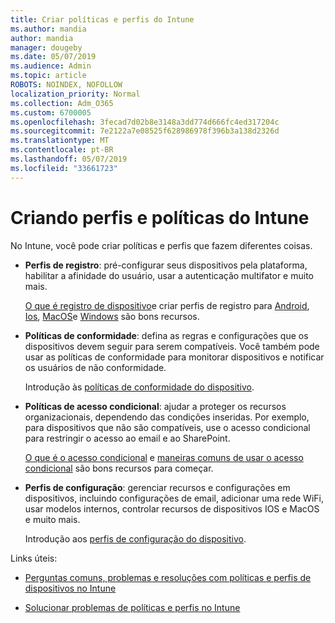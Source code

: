 ```yaml
---
title: Criar políticas e perfis do Intune
ms.author: mandia
author: mandia
manager: dougeby
ms.date: 05/07/2019
ms.audience: Admin
ms.topic: article
ROBOTS: NOINDEX, NOFOLLOW
localization_priority: Normal
ms.collection: Adm_O365
ms.custom: 6700005
ms.openlocfilehash: 3fecad7d02b8e3148a3dd774d666fc4ed317204c
ms.sourcegitcommit: 7e2122a7e08525f628986978f396b3a138d2326d
ms.translationtype: MT
ms.contentlocale: pt-BR
ms.lasthandoff: 05/07/2019
ms.locfileid: "33661723"
---
```

# <a name="creating-intune-policy-and-profiles"></a>Criando perfis e políticas do Intune

No Intune, você pode criar políticas e perfis que fazem diferentes coisas.

- **Perfis de registro**: pré-configurar seus dispositivos pela plataforma, habilitar a afinidade do usuário, usar a autenticação multifator e muito mais. 

  [O que é registro de dispositivo](https://docs.microsoft.com/intune/device-enrollment)e criar perfis de registro para [Android](https://docs.microsoft.com/intune/android-enroll), [Ios](https://docs.microsoft.com/intune/ios-enroll), [MacOS](https://docs.microsoft.com/intune/macos-enroll)e [Windows](https://docs.microsoft.com/intune/windows-enrollment-methods) são bons recursos.

- **Políticas de conformidade**: defina as regras e configurações que os dispositivos devem seguir para serem compatíveis. Você também pode usar as políticas de conformidade para monitorar dispositivos e notificar os usuários de não conformidade. 

  Introdução às [políticas de conformidade do dispositivo](https://docs.microsoft.com/intune/device-compliance-get-started).
- **Políticas de acesso condicional**: ajudar a proteger os recursos organizacionais, dependendo das condições inseridas. Por exemplo, para dispositivos que não são compatíveis, use o acesso condicional para restringir o acesso ao email e ao SharePoint.

  [O que é o acesso condicional](https://docs.microsoft.com/intune/conditional-access) e [maneiras comuns de usar o acesso condicional](https://docs.microsoft.com/intune/conditional-access-intune-common-ways-use) são bons recursos para começar.

- **Perfis de configuração**: gerenciar recursos e configurações em dispositivos, incluindo configurações de email, adicionar uma rede WiFi, usar modelos internos, controlar recursos de dispositivos IOS e MacOS e muito mais. 

  Introdução aos [perfis de configuração do dispositivo](https://docs.microsoft.com/intune/device-profiles).

Links úteis:

- [Perguntas comuns, problemas e resoluções com políticas e perfis de dispositivos no Intune](https://docs.microsoft.com/intune/device-profile-troubleshoot)

- [Solucionar problemas de políticas e perfis no Intune](https://docs.microsoft.com/intune/troubleshoot-policies-in-microsoft-intune)
